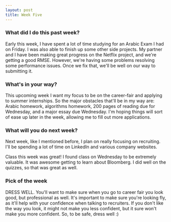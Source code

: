 ```yaml
---
layout: post
title: Week Five
---
```


### What did I do this past week?
Early this week, I have spent a lot of time studying for an Arabic Exam I had on Friday. I was also able to finish up some other side projects. My partner and I have been making great progress on the Netflix project, and we're getting a good RMSE. However, we're having some problems resolving some performance issues. Once we fix that, we'll be well on our way to submitting it. 

### What's in your way?
This upcoming week I want my focus to be on the career-fair and applying to summer internships. So the major obstacles that'll be in my way are: Arabic homework, algorithms homework, 200 pages of reading due for Wednesday, and a major essay due Wednesday. I'm hoping things will sort of ease up later in the week, allowing me to fill out more applications.

### What will you do next week?
Next week, like I mentioned before, I plan on really focusing on recruiting. I'll be spending a lot of time on LinkedIn and various company websites.

Class this week was great! I found class on Wednesday to be extremely valuable. It was awesome getting to learn about Bloomberg. I did well on the quizzes, so that was great as well.

### Pick of the week
DRESS WELL. You'll want to make sure when you go to career fair you look good, but professional as well. It's important to make sure you're looking fly, as it'll help with your confidence when talking to recruiters. If you don't like the way you look, it might not make you less confident, but it sure won't make you more confident. So, to be safe, dress well :)
